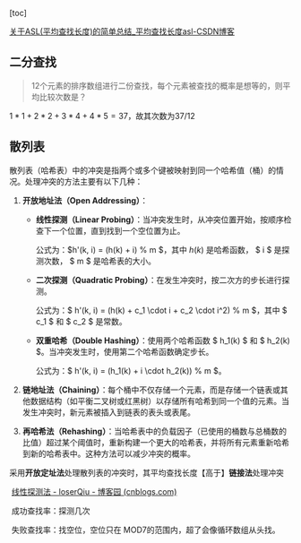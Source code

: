 [toc]

[关于ASL(平均查找长度)的简单总结_平均查找长度asl-CSDN博客](https://blog.csdn.net/Ang_go/article/details/117302523)



## 二分查找

> 12个元素的排序数组进行二份查找，每个元素被查找的概率是想等的，则平均比较次数是？

$1*1+2*2+3*4+4*5=37$，故其次数为37/12



## 散列表

散列表（哈希表）中的冲突是指两个或多个键被映射到同一个哈希值（桶）的情况。处理冲突的方法主要有以下几种：

1. **开放地址法（Open Addressing）**：
   - **线性探测（Linear Probing）**：当冲突发生时，从冲突位置开始，按顺序检查下一个位置，直到找到一个空位置为止。
   
     公式为：$h'(k, i) = (h(k) + i) \% m $，其中 $h(k)$ 是哈希函数， $ i $ 是探测次数， $ m $ 是哈希表的大小。

   - **二次探测（Quadratic Probing）**：在发生冲突时，按二次方的步长进行探测。
   
     公式为：$ h'(k, i) = (h(k) + c_1 \cdot i + c_2 \cdot i^2) \% m $，其中 $ c_1 $ 和 $ c_2 $ 是常数。
   
   - **双重哈希（Double Hashing）**：使用两个哈希函数 $ h_1(k) $ 和 $ h_2(k) $。当冲突发生时，使用第二个哈希函数确定步长。
   
     公式为：$ h'(k, i) = (h_1(k) + i \cdot h_2(k)) \% m $。
   
2. **链地址法（Chaining）**：每个桶中不仅存储一个元素，而是存储一个链表或其他数据结构（如平衡二叉树或红黑树）以存储所有哈希到同一个值的元素。当发生冲突时，新元素被插入到链表的表头或表尾。

3. **再哈希法（Rehashing）**：当哈希表中的负载因子（已使用的桶数与总桶数的比值）超过某个阈值时，重新构建一个更大的哈希表，并将所有元素重新哈希到新的哈希表中。这种方法可以减少冲突的概率。



采⽤**开放定址法**处理散列表的冲突时，其平均查找⻓度【⾼于】**链接法**处理冲突

​	[线性探测法 - loserQiu - 博客园 (cnblogs.com)](https://www.cnblogs.com/longerQiu/p/11703441.html)

​		成功查找率：探测几次

​		失败查找率：找空位，空位只在 MOD7的范围内，超了会像循环数组从头找。



